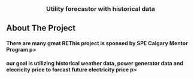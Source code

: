 <h3 align="center">Utility forecastor with historical data</h3>

<!-- ABOUT THE PROJECT -->
## About The Project

#### There are many great REThis project is sponsed by SPE Calgary Mentor Program p>

#### our goal is utilizing historical weather data, power generator data and elecricity price to forcast future electricity price p>